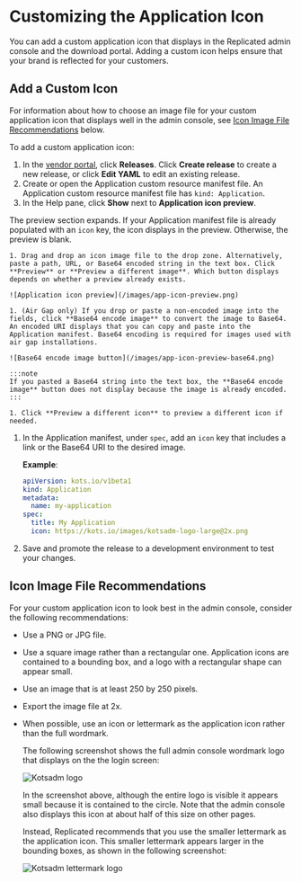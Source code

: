 # Customizing the Application Icon

You can add a custom application icon that displays in the Replicated admin console and the download portal. Adding a custom icon helps ensure that your brand is reflected for your customers.

## Add a Custom Icon

For information about how to choose an image file for your custom application icon that displays well in the admin console, see [Icon Image File Recommendations](#icon-image-file-recommendations) below.

To add a custom application icon:

1. In the [vendor portal](https://vendor.replicated.com/apps), click **Releases**. Click **Create release** to create a new release, or click **Edit YAML** to edit an existing release.
1. Create or open the Application custom resource manifest file. An Application custom resource manifest file has `kind: Application`.
1. In the Help pane, click **Show** next to **Application icon preview**.

  The preview section expands. If your Application manifest file is already populated with an `icon` key, the icon displays in the preview. Otherwise, the preview is blank.

    1. Drag and drop an icon image file to the drop zone. Alternatively, paste a path, URL, or Base64 encoded string in the text box. Click **Preview** or **Preview a different image**. Which button displays depends on whether a preview already exists.

    ![Application icon preview](/images/app-icon-preview.png)

    1. (Air Gap only) If you drop or paste a non-encoded image into the fields, click **Base64 encode image** to convert the image to Base64. An encoded URI displays that you can copy and paste into the Application manifest. Base64 encoding is required for images used with air gap installations.

    ![Base64 encode image button](/images/app-icon-preview-base64.png)

    :::note
    If you pasted a Base64 string into the text box, the **Base64 encode image** button does not display because the image is already encoded.
    :::

    1. Click **Preview a different icon** to preview a different icon if needed.

1. In the Application manifest, under `spec`, add an `icon` key that includes a link or the Base64 URI to the desired image.

   **Example**:

   ```yaml
   apiVersion: kots.io/v1beta1
   kind: Application
   metadata:
     name: my-application
   spec:
     title: My Application
     icon: https://kots.io/images/kotsadm-logo-large@2x.png
   ```
1. Save and promote the release to a development environment to test your changes.

## Icon Image File Recommendations

For your custom application icon to look best in the admin console, consider the following recommendations:

* Use a PNG or JPG file.
* Use a square image rather than a rectangular one. Application icons are contained to a bounding box, and a logo with a rectangular shape can appear small.
* Use an image that is at least 250 by 250 pixels.
* Export the image file at 2x.
* When possible, use an icon or lettermark as the application icon rather than the full wordmark.

   The following screenshot shows the full admin console wordmark logo that displays on the the login screen:

   ![Kotsadm logo](/images/login-icon-large.png)

    In the screenshot above, although the entire logo is visible it appears small because it is contained to the circle. Note that the admin console also displays this icon at about half of this size on other pages.

    Instead, Replicated recommends that you use the smaller lettermark as the application icon. This smaller lettermark appears larger in the bounding boxes, as shown in the following screenshot:

   ![Kotsadm lettermark logo](/images/login-icon-small.png)
